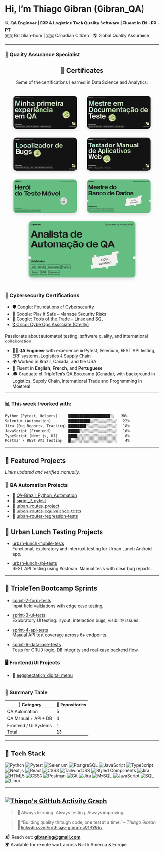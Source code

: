 # Hi, I’m Thiago Gibran (Gibran_QA)

🔍 **QA Engineer | ERP & Logistics Tech Quality Software  | Fluent in EN · FR · PT**  
🇧🇷 Brazilian-born | 🇨🇦 Canadian Citizen | 🌎 Global Quality Assurance

---

### 🧪 Quality Assurance Specialist

<h2 align="center">📜 Certificates</h2>

<p align="center">Some of the certifications I earned in Data Science and Analytics:</p>

<table align="center" style="border-collapse: separate; border-spacing: 20px;">
  <tr>
    <td><img src="./certificates/sql_data_collection_certificate.png" width="350" style="border-radius: 10px; box-shadow: 0 4px 12px rgba(0,0,0,0.15); transition: transform 0.3s ease;" onmouseover="this.style.transform='scale(1.05)'" onmouseout="this.style.transform='scale(1)'" /></td>
    <td><img src="./certificates/data_visualization_certificate.png" width="350" style="border-radius: 10px; box-shadow: 0 4px 12px rgba(0,0,0,0.15); transition: transform 0.3s ease;" onmouseover="this.style.transform='scale(1.05)'" onmouseout="this.style.transform='scale(1)'" /></td>
  </tr>
  <tr>
    <td><img src="./certificates/aspiring_data_scientist_1.png" width="350" style="border-radius: 10px; box-shadow: 0 4px 12px rgba(0,0,0,0.15); transition: transform 0.3s ease;" onmouseover="this.style.transform='scale(1.05)'" onmouseout="this.style.transform='scale(1)'" /></td>
    <td><img src="./certificates/aspiring_data_scientist_2.png" width="350" style="border-radius: 10px; box-shadow: 0 4px 12px rgba(0,0,0,0.15); transition: transform 0.3s ease;" onmouseover="this.style.transform='scale(1.05)'" onmouseout="this.style.transform='scale(1)'" /></td>
  </tr>
  <tr>
    <td><img src="./certificates/python_master_certificate.png" width="350" style="border-radius: 10px; box-shadow: 0 4px 12px rgba(0,0,0,0.15); transition: transform 0.3s ease;" onmouseover="this.style.transform='scale(1.05)'" onmouseout="this.style.transform='scale(1)'" /></td>
    <td><img src="./certificates/machine_learning_certificate.png" width="350" style="border-radius: 10px; box-shadow: 0 4px 12px rgba(0,0,0,0.15); transition: transform 0.3s ease;" onmouseover="this.style.transform='scale(1.05)'" onmouseout="this.style.transform='scale(1)'" /></td>
  </tr>
  <tr>
    <td colspan="2" align="center"><img src="./certificates/data_science_fundamentals_certificate.png" width="350" style="border-radius: 10px; box-shadow: 0 4px 12px rgba(0,0,0,0.15); transition: transform 0.3s ease;" onmouseover="this.style.transform='scale(1.05)'" onmouseout="this.style.transform='scale(1)'" /></td>
  </tr>
</table>

<h3>🔐 Cybersecurity Certifications</h3>
<ul>
  <li><a href="https://coursera.org/share/73973086a7b5a7f5f009edaf738bd6ca" target="_blank">🛡️ Google: Foundations of Cybersecurity</a></li>
  <li><a href="https://coursera.org/share/76784d74c9f1713aff92d259ba5c3040" target="_blank">🔐 Google: Play It Safe – Manage Security Risks</a></li>
  <li><a href="https://coursera.org/share/5da7c19e0d3359167248888ff3a17c5a" target="_blank">🧰 Google: Tools of the Trade – Linux and SQL</a></li>
  <li><a href="https://www.credly.com/badges/682aa3cf-f517-4a91-b958-123a99f1bfbe" target="_blank">🎖️ Cisco: CyberOps Associate (Credly)</a></li>
</ul>


Passionate about automated testing, software quality, and international collaboration.

- 👨‍💻 **QA Engineer** with experience in Pytest, Selenium, REST API testing, ERP systems, Logistics & Supply Chain  
- 🌍 Worked in Brazil, Canada, and the USA  
- 💬 Fluent in **English**, **French**, and **Portuguese**  
- 🎓 Graduate of TripleTen’s QA Bootcamp (Canada), with background in Logistics, Supply Chain, International Trade and Programming in Montreal  

---

### 📊 This week I worked with:

```
Python (Pytest, Helpers)     ███████████████████░░   38%
Selenium (Automation)        ██████████░░░░░░░░░░░░   22%
Jira (Bug Reports, Tracking) ████████░░░░░░░░░░░░░░   18%
JavaScript (Frontend)        █████░░░░░░░░░░░░░░░░░   10%
TypeScript (Next.js, UI)     ████░░░░░░░░░░░░░░░░░░    8%
Postman / REST API Testing   █░░░░░░░░░░░░░░░░░░░░░    4%
```

---

## 🚀 Featured Projects

*Links updated and verified manually.*

### 🧪 QA Automation Projects

- 🔹 [QA-Brazil_Python_Automation](https://github.com/Gibran-T/QA-Brazil_Python_Automation)
- 🔹 [sprint_7_pytest](https://github.com/Gibran-T/sprint_7_pytest)
- 🔹 [urban_routes_project](https://github.com/Gibran-T/urban_routes_project)
- 🔹 [urban-routes-equivalence-tests](https://github.com/Gibran-T/urban-routes-equivalence-tests)
- 🔹 [urban-routes-regression-tests](https://github.com/Gibran-T/urban-routes-regression-tests)

## 📱 Urban Lunch Testing Projects

- [urban-lunch-mobile-tests](https://github.com/Gibran-T/sprint_5_urban_lunch_mobile_app-types)  
  Functional, exploratory and interrupt testing for Urban Lunch Android app.

- [urban-lunch-api-tests](https://github.com/Gibran-T/sprint_4_urban_routes_API_testing)  
  REST API testing using Postman. Manual tests with clear bug reports.

---

## 📘 TripleTen Bootcamp Sprints

- [sprint-2-form-tests](https://github.com/Gibran-T/sprint_2_urban_routes_test_design)  
  Input field validations with edge case testing.

- [sprint-3-ui-tests](https://github.com/Gibran-T/sprint_3_urban_routes_web_tests)  
  Exploratory UI testing: layout, interaction bugs, visibility issues.

- [sprint-4-api-tests](https://github.com/Gibran-T/sprint_4_urban_routes_API_testing)  
  Manual API test coverage across 6+ endpoints.

- [sprint-6-database-tests](https://github.com/Gibran-T/sprint_6_banco_de_Dados_logs_urban_routes)  
  Tests for CRUD logic, DB integrity and real-case backend flow.
### 🖥️ Frontend/UI Projects

- 🔹 [eggspectation_digital_menu](https://github.com/Gibran-T/eggspectation_digital_menu)


---

### 🧪 Summary Table

| 🧪 Category              | 📁 Repositories |
|-------------------------|----------------|
| QA Automation           | 5              |
| QA Manual + API + DB    | 4              |
| Frontend / UI Systems   | 1              |
| Total                   | **13**         |

---

## 🧰 Tech Stack

![Python](https://img.shields.io/badge/Python-3670A0?style=for-the-badge&logo=python&logoColor=fff)
![Pytest](https://img.shields.io/badge/Pytest-0A0A0A?style=for-the-badge&logo=pytest&logoColor=white)
![Selenium](https://img.shields.io/badge/Selenium-43B02A?style=for-the-badge&logo=selenium&logoColor=white)
![PostgreSQL](https://img.shields.io/badge/PostgreSQL-316192?style=for-the-badge&logo=postgresql&logoColor=white)
![JavaScript](https://img.shields.io/badge/JavaScript-323330?style=for-the-badge&logo=javascript&logoColor=F7DF1E)
![TypeScript](https://img.shields.io/badge/TypeScript-007ACC?style=for-the-badge&logo=typescript&logoColor=white)
![Next.js](https://img.shields.io/badge/Next.js-000?style=for-the-badge&logo=next.js&logoColor=white)
![React](https://img.shields.io/badge/React-20232A?style=for-the-badge&logo=react&logoColor=61DAFB)
![CSS3](https://img.shields.io/badge/CSS3-1572B6?style=for-the-badge&logo=css3&logoColor=white)
![TailwindCSS](https://img.shields.io/badge/Tailwind_CSS-38B2AC?style=for-the-badge&logo=tailwind-css&logoColor=white)
![Styled Components](https://img.shields.io/badge/styled--components-DB7093?style=for-the-badge&logo=styled-components&logoColor=white)
![Jira](https://img.shields.io/badge/Jira-0052CC?style=for-the-badge&logo=jira&logoColor=white)
![HTML5](https://img.shields.io/badge/HTML5-E34F26?style=for-the-badge&logo=html5&logoColor=white)
![CSS3](https://img.shields.io/badge/CSS3-1572B6?style=for-the-badge&logo=css3&logoColor=white)
![Postman](https://img.shields.io/badge/Postman-FF6C37?style=for-the-badge&logo=postman&logoColor=white)
![Git](https://img.shields.io/badge/Git-F05032?style=for-the-badge&logo=git&logoColor=white)
![Jira](https://img.shields.io/badge/Jira-0052CC?style=for-the-badge&logo=jira&logoColor=white)
![MySQL](https://img.shields.io/badge/MySQL-4479A1?style=for-the-badge&logo=mysql&logoColor=white)
![JavaScript](https://img.shields.io/badge/JavaScript-F7DF1E?style=for-the-badge&logo=javascript&logoColor=black)
![SQL](https://img.shields.io/badge/SQL-4479A1?style=for-the-badge&logo=postgresql&logoColor=white)
![Linux](https://img.shields.io/badge/Linux-FCC624?style=for-the-badge&logo=linux&logoColor=black)

---
[![Thiago's GitHub Activity Graph](https://github-readme-activity-graph.vercel.app/graph?username=Gibran-T&theme=github-compact)](https://github.com/ashutosh00710/github-readme-activity-graph)
---
> 🧠 Always learning. Always testing. Always improving.

> 🧩 “Building quality through code, one test at a time.” – *Thiago Gibran*  
> 🔗 [linkedin.com/in/thiago-gibran-a01489b5](https://www.linkedin.com/in/thiago-gibran-a01489b5)

📬 Reach out: **[gibranlog@gmail.com](mailto:gibranlog@gmail.com)**  
🌍 Available for remote work across North America & Europe
